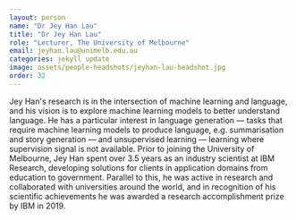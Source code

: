 ```yaml
---
layout: person
name: "Dr Jey Han Lau"
title: "Dr Jey Han Lau"
role: "Lecturer, The University of Melbourne"
email: jeyhan.lau@unimelb.edu.au
categories: jekyll update
image: assets/people-headshots/jeyhan-lau-headshot.jpg
order: 32
---
```

Jey Han's research is in the intersection of machine learning and language, and his vision is to explore machine learning models to better understand language. He has a particular interest in language generation — tasks that require machine learning models to produce language, e.g. summarisation and story generation — and unsupervised learning — learning where supervision signal is not available. Prior to joining the University of Melbourne, Jey Han spent over 3.5 years as an industry scientist at IBM Research, developing solutions for clients in application domains from education to government. Parallel to this, he was active in research and collaborated with universities around the world, and in recognition of his scientific achievements he was awarded a research accomplishment prize by IBM in 2019.
